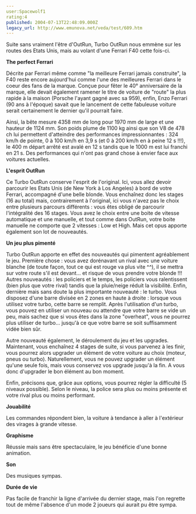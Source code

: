```yaml
---
user:Spacewolf1
rating:4
published: 2004-07-13T22:48:09.000Z
legacy_url: http://www.emunova.net/veda/test/609.htm
---
```

Suite sans vraiment l'être d'OutRun, Turbo OutRun nous emmène sur les routes des Etats Unis, mais au volant d'une Ferrari F40 cette fois-ci.  

  

**The perfect Ferrari**  

Décrite par Ferrari même comme "la meilleure Ferrari jamais construite", la F40 reste encore aujourd'hui comme l'une des meilleures Ferrari dans le coeur des fans de la marque. Conçue pour fêter le 40° anniversaire de la marque, elle devait également ramener le titre de voiture de "route" la plus rapide à la maison (Porsche l'ayant gagné avec sa 959), enfin, Enzo Ferrari (90 ans à l'époque) savait que le lancement de cette fabuleuse voiture serait certainement le dernier qu'il pourrait faire.  

Ainsi, la bête mesure 4358 mm de long pour 1970 mm de large et une hauteur de 1124 mm. Son poids plume de 1100 kg ainsi que son V8 de 478 ch lui permettent d'atteindre des performances impressionnantes : 324 km/h de pointe, 0 à 100 km/h en 3,9 s (et 0 à 200 km/h en à peine 12 s !!!), le 400 m départ arrêté est avalé en 12 s tandis que le 1000 m est lui franchi en 21 s. Des performances qui n'ont pas grand chose à envier face aux voitures actuelles.  

  

**L'esprit OutRun**  

Ce Turbo OutRun conserve l'esprit de l'original. Ici, vous allez devoir parcourir les Etats Unis (de New York à Los Angeles) à bord de votre Ferrari, accompagné d'une belle blonde. Vous enchaînez donc les stages (16 au total) mais, contrairement à l'original, ici vous n'avez pas le choix entre plusieurs parcours différents : vous êtes obligé de parcourir l'intégralité des 16 stages. Vous avez le choix entre une boite de vitesse automatique et une manuelle, et tout comme dans OutRun, votre boite manuelle ne comporte que 2 vitesses : Low et High. Mais cet opus apporte également son lot de nouveautés.  

  

**Un jeu plus pimenté**  

Turbo OutRun apporte en effet des nouveautés qui pimentent agréablement le jeu. Première chose : vous avez dorénavant un rival avec une voiture blanche (de toute façon, tout ce qui est rouge va plus vite ^^), il se mettra sur votre route s'il est devant... et risque de vous prendre votre blonde !!! Autres nouveautés : les policiers et le temps, les policiers vous ralentissent (bien plus que votre rival) tandis que la pluie/neige réduit la visibilité. Enfin, dernière mais sans doute la plus importante nouveauté : le turbo. Vous disposez d'une barre divisée en 2 zones en haute à droite : lorsque vous utilisez votre turbo, cette barre se remplit. Après l'utilisation d'un turbo, vous pouvez en utiliser un nouveau ou attendre que votre barre se vide un peu, mais sachez que si vous êtes dans la zone "overheat", vous ne pourrez plus utiliser de turbo... jusqu'à ce que votre barre se soit suffisamment vidée bien sûr.  

Autre nouveauté également, le déroulement du jeu et les upgrades. Maintenant, vous enchaînez 4 stages de suite, si vous parvenez à les finir, vous pourrez alors upgrader un élément de votre voiture au choix (moteur, pneus ou turbo). Naturellement, vous ne pouvez upgrader un élément qu'une seule fois, mais vous conservez vos upgrade jusqu'à la fin. A vous donc d'upgrader le bon élément au bon moment.  

Enfin, précisons que, grâce aux options, vous pourrez régler la difficulté (5 niveaux possible). Selon le niveau, la police sera plus ou moins présente et votre rival plus ou moins performant.  

  

  

**Jouabilité**  

Les commandes répondent bien, la voiture à tendance à aller à l'extérieur des virages à grande vitesse.  

**Graphisme**  

Réussie mais sans être spectaculaire, le jeu bénéficie d'une bonne animation.  

**Son**  

Des musiques sympas.  

**Durée de vie**  

Pas facile de franchir la ligne d'arrivée du dernier stage, mais l'on regrette tout de même l'absence d'un mode 2 joueurs qui aurait pu être sympa.